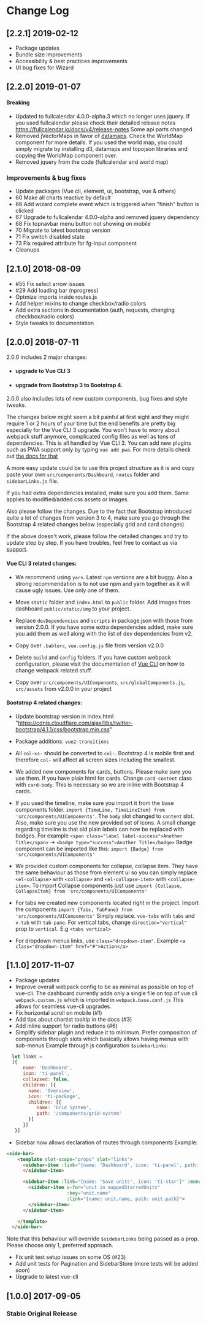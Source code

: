# Change Log

## [2.2.1] 2019-02-12

- Package updates
- Bundle size improvements
- Accessibility & best practices improvements
- UI bug fixes for Wizard


## [2.2.0] 2019-01-07

#### Breaking
- Updated to fullcalendar 4.0.0-alpha.3 which no longer uses jquery. If you used fullcalendar please check their detailed release notes https://fullcalendar.io/docs/v4/release-notes
Some api parts changed
- Removed jVectorMaps in favor of [datamaps](http://datamaps.github.io/). Check the WorldMap component for more details. If you used the world map, you could simply migrate by installing 
d3, datamaps and topojson libraries and copying the WorldMap component over.
- Removed jquery from the code (fullcalendar and world map)

### Improvements & bug fixes
- Update packages (Vue cli, element, ui, bootstrap, vue & others)
- 60 Make all charts reactive by default
- 66 Add wizard complete event which is triggered when "finish" button is clicked
- 67 Upgrade to fullcalendar 4.0.0-alpha and removed jquery dependency
- 68 Fix topnavbar menu button not showing on mobile
- 70 Migrate to latest bootstrap version
- 71 Fix switch disabled state
- 73 Fix required attribute for fg-input component
- Cleanups


## [2.1.0] 2018-08-09

- #55 Fix select arrow issues
- #29 Add loading bar (nprogress)
- Optmize imports inside routes.js
- Add helper mixins to change checkbox/radio colors
- Add extra sections in documentation (auth, requests, changing checkbox/radio colors)
- Style tweaks to documentation


## [2.0.0] 2018-07-11
 2.0.0 includes 2 major changes:

- #### upgrade to Vue CLI 3
- #### upgrade from Bootstrap 3 to Bootstrap 4.

2.0.0 also includes lots of new custom components, bug fixes and style tweaks.

The changes below might seem a bit painful at first sight and they might require
1 or 2 hours of your time but the end benefits are pretty big especially for the Vue CLI 3 upgrade.
You won't have to worry about webpack stuff anymore, complicated config files as well as tons of dependencies.
This is all handled by Vue CLI 3. You can add new plugins such as PWA support only by typing
`vue add pwa`. For more details check out [the docs for that](https://cli.vuejs.org/guide/plugins-and-presets.html#installing-plugins-in-an-existing-project)

A more easy update could be to use this project structure as it is and copy paste
your own `src/components/Dashboard`, `routes` folder and `sidebarLinks.js` file.

If you had extra dependencies installed, make sure you add them. Same applies to modified/added
css assets or images.

Also please follow the changes. Due to the fact that Bootstrap introduced quite a lot of changes from
version 3 to 4, make sure you go through the Bootstrap 4 related changes below (especially grid and card changes)

If the above doesn't work, please follow the detailed changes and try to update step by step.
If you have troubles, feel free to contact us via [support](https://www.creative-tim.com/contact-us).

#### Vue CLI 3 related changes:

 - We recommend using `yarn`. Latest `npm` versions are a bit buggy. Also a strong recommendation is
 to not use npm and yarn together as it will cause ugly issues. Use only one of them.

 - Move `static` folder and `index.html` to `public` folder. Add images from dashboard `public/static/img` to your project.

 - Replace `devDependencies` and `scripts` in package.json with those from version 2.0.0. If you have some extra dependencies added, make sure you add them as well along with the list of dev dependencies from v2.

 - Copy over `.bablerc`, `vue.config.js` file from version v2.0.0

 - Delete `build` and `config` folders. If you have custom webpack configuration, please visit the
 documentation of [Vue CLI](https://github.com/vuejs/vue-cli/blob/dev/docs/README.md) on how to change
 webpack related stuff.

 - Copy over `src/components/UIComponents`, `src/globalComponents.js`, `src/assets` from v2.0.0 in your project

#### Bootstrap 4 related changes:

 - Update bootstrap version in index.html "https://cdnjs.cloudflare.com/ajax/libs/twitter-bootstrap/4.1.1/css/bootstrap.min.css"

 - Package additions: `vue2-transitions`

 - All `col-xs-` should be converted to `col-`. Bootstrap 4 is mobile first and therefore `col-` will affect all screen sizes including the smallest.

 - We added new components for cards, buttons. Please make sure you use them. If you have
 plain html for cards. Change `card-content` class with `card-body`. This is necessary so we are inline with
 Bootstrap 4 cards.

 - If you used the timeline, make sure you import it from the base components folder.
 `import {TimeLine, TimeLineItem} from 'src/components/UIComponents'`.
 The `body` slot changed to `content` slot. Also, make sure you use the new provided set of icons. A small change regarding timeline is that old plain labels can now be replaced with badges.
 For example `<span class="label label-success">Another Title</span>` -> `<badge type="success">Another Title</badge>`
 Badge component can be imported like this: `import {Badge} from 'src/components/UIComponents'`

 - We provided custom components for collapse, collapse item. They have the same behaviour as those from
 element ui so you can simply replace `<el-collapse>` with `<collapse>` and `<el-collapse-item>` with
 `<collapse-item>`. To import Collapse components just use `import {Collapse, CollapseItem} from 'src/components/UIComponents'`

 - For tabs we created new components located right in the project.
 Import the components `import {Tabs, TabPane} from 'src/components/UIComponents'`
 Simply replace. `vue-tabs` with `tabs` and `v-tab` with `tab-pane`. For vertical tabs, change
 `direction="vertical"` prop to `vertical`. E.g `<tabs vertical>`

 - For dropdown menus links, use `class="dropdown-item"`. Example `<a class="dropdown-item" href="#">Action</a>`

## [1.1.0] 2017-11-07
  - Package updates
  - Improve overall webpack config to be as minimal as possible on top of vue-cli.
   The dashboard currently adds only a single file on top of vue cli `webpack.custom.js` which is imported in `webpack.base.conf.js`
   This allows for seamless vue-cli upgrades.
  - Fix horizontal scroll on mobile (#1)
  - Add tips about chartist tooltip in the docs (#3)
  - Add inline support for radio buttons (#6)
  - Simplify sidebar plugin and reduce it to minimum. Prefer composition of components through slots which basically allows
  having menus with sub-menus
  Example through js configuration `$sidebarLinks`:
  ```js
    let links =
    [{
        name: 'Dashboard',
        icon: 'ti-panel',
        collapsed: false,
        children: [{
          name: 'Overview',
          icon: 'ti-package',
          children: [{
             name: 'Grid System',
             path: '/components/grid-system'
          }]
        }]
     }]
  ```
  - Sidebar now allows declaration of routes through components
  Example:
  ```html
  <side-bar>
      <template slot-scope="props" slot="links">
        <sidebar-item :link="{name: 'Dashboard', icon: 'ti-panel', path: '/admin/dashboard'}">
        </sidebar-item>

        <sidebar-item :link="{name: 'Save units', icon: 'ti-star'}" :menu="true">
          <sidebar-item v-for="unit in mappedStarredUnits"
                        :key="unit.name"
                        :link="{name: unit.name, path: unit.path}">
          </sidebar-item>
        </sidebar-item>

      </template>
    </side-bar>
  ```
  Note that this behaviour will override `$sidebarLinks` being passed as a prop. Please choose only 1, preferred approach.

  - Fix unit test setup issues on some OS (#23)
  - Add unit tests for Pagination and SidebarStore (more tests will be added soon)
  - Upgrade to latest vue-cli


## [1.0.0] 2017-09-05
### Stable Original Release
